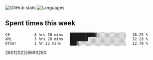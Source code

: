![GitHub stats](https://github-readme-stats.vercel.app/api?username=emipa606&theme=github_dark&show_icons=true) 
![Languages](https://github-readme-stats.vercel.app/api/top-langs/?username=emipa606&theme=github_dark&layout=compact)

## Spent times this week
<!--START_SECTION:waka-->

```text
C#           4 hrs 58 mins   ███████████▓░░░░░░░░░░░░░   46.25 %
XML          3 hrs 28 mins   ████████░░░░░░░░░░░░░░░░░   32.29 %
Other        1 hr 22 mins    ███▒░░░░░░░░░░░░░░░░░░░░░   12.79 %
```

<!--END_SECTION:waka-->


26012022/8690260
